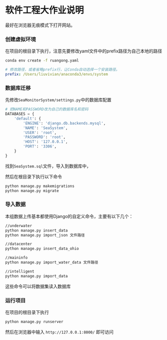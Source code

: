 # 软件工程大作业说明
最好在浏览器无痕模式下打开网站。
### 创建虚拟环境
在项目的根目录下执行，注意先要修改yaml文件中的prefix路径为自己本地的路径
```bash
conda env create -f ruangong.yaml
```
```yml
# 修改路径，或者省略prefix行，让Conda自动选择一个安装路径。
prefix: /Users/liuvivian/anaconda3/envs/system
```
### 数据库迁移
先修改`SeaMonitorSystem/settings.py`中的数据库配置
```python
# 把NAME和PASSWORD改为自己的数据库名和密码
DATABASES = {
    'default': {
        'ENGINE': 'django.db.backends.mysql',
        'NAME': 'SeaSystem',
        'USER': 'root',
        'PASSWORD': 'root',
        'HOST': '127.0.0.1',
        'PORT': '3306',
    }
}
```
找到`SeaSystem.sql`文件，导入到数据库中，

然后在根目录下执行以下命令
```bash
python manage.py makemigrations
python manage.py migrate
```
### 导入数据
本组数据上传基本都使用Django的自定义命令，主要有以下几个：
```bash
//underwater
python manage.py insert_data
python manage.py import_json 文件路径

//datacenter
python manage.py insert_data_ohio

//maininfo
python manage.py import_water_data 文件路径

//intelligent
python manage.py import_data
```
这些命令可以将数据集读入数据库

### 运行项目

在项目的根目录下执行
```bash
python manage.py runserver
```
然后在浏览器中输入 `http://127.0.0.1:8000/` 即可访问
